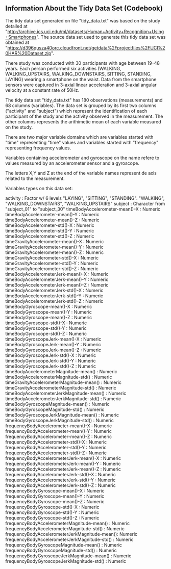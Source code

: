 ## Information About the Tidy Data Set (Codebook)
The tidy data set generated on file "tidy_data.txt" was based on the study detailed at "http://archive.ics.uci.edu/ml/datasets/Human+Activity+Recognition+Using+Smartphones". The source data set used to generate this tidy data set was obtained at "https://d396qusza40orc.cloudfront.net/getdata%2Fprojectfiles%2FUCI%20HAR%20Dataset.zip".

There study was conducted with 30 participants with age between 19-48 years. Each person performed six activities (WALKING, WALKING_UPSTAIRS, WALKING_DOWNSTAIRS, SITTING, STANDING, LAYING) wearing a smartphone on the waist. Data from the smartphone sensors were captured in 3-axial linear acceleration and 3-axial angular velocity at a constant rate of 50Hz.

The tidy data set "tidy_data.txt" has 180 observations (measurements) and 68 columns (variables). The data set is grouped by its first two columns ("activity" and "subject") which represent the identification of each participant of the study and the activity observed in the measurement. The other columns represents the arithimetic mean of each variable measured on the study.




There are two major variable domains which are variables started with "time" representing "time" values and variables started with "frequency" representing frequency values.

Variables containing accelerometer and gyroscope on the name refere to values measured by an accelerometer sensor and a gyroscope.

The letters X,Y and Z at the end of the variable names represent de axis related to the measurement.


Variables types on this data set:

activity                                      : Factor w/ 6 levels "LAYING", "SITTING", "STANDING". "WALKING", "WALKING_DOWNSTAIRS", "WALKING_UPSTAIRS"
subject                                       : Character  from "subject_01" to "subject_30"
timeBodyAccelerometer-mean()-X                : Numeric  
timeBodyAccelerometer-mean()-Y                : Numeric  
timeBodyAccelerometer-mean()-Z                : Numeric  
timeBodyAccelerometer-std()-X                 : Numeric  
timeBodyAccelerometer-std()-Y                 : Numeric  
timeBodyAccelerometer-std()-Z                 : Numeric  
timeGravityAccelerometer-mean()-X             : Numeric  
timeGravityAccelerometer-mean()-Y             : Numeric  
timeGravityAccelerometer-mean()-Z             : Numeric  
timeGravityAccelerometer-std()-X              : Numeric  
timeGravityAccelerometer-std()-Y              : Numeric  
timeGravityAccelerometer-std()-Z              : Numeric  
timeBodyAccelerometerJerk-mean()-X            : Numeric  
timeBodyAccelerometerJerk-mean()-Y            : Numeric  
timeBodyAccelerometerJerk-mean()-Z            : Numeric  
timeBodyAccelerometerJerk-std()-X             : Numeric  
timeBodyAccelerometerJerk-std()-Y             : Numeric  
timeBodyAccelerometerJerk-std()-Z             : Numeric  
timeBodyGyroscope-mean()-X                    : Numeric  
timeBodyGyroscope-mean()-Y                    : Numeric  
timeBodyGyroscope-mean()-Z                    : Numeric  
timeBodyGyroscope-std()-X                     : Numeric  
timeBodyGyroscope-std()-Y                     : Numeric  
timeBodyGyroscope-std()-Z                     : Numeric  
timeBodyGyroscopeJerk-mean()-X                : Numeric  
timeBodyGyroscopeJerk-mean()-Y                : Numeric  
timeBodyGyroscopeJerk-mean()-Z                : Numeric  
timeBodyGyroscopeJerk-std()-X                 : Numeric  
timeBodyGyroscopeJerk-std()-Y                 : Numeric  
timeBodyGyroscopeJerk-std()-Z                 : Numeric  
timeBodyAccelerometerMagnitude-mean()         : Numeric  
timeBodyAccelerometerMagnitude-std()          : Numeric  
timeGravityAccelerometerMagnitude-mean()      : Numeric  
timeGravityAccelerometerMagnitude-std()       : Numeric  
timeBodyAccelerometerJerkMagnitude-mean()     : Numeric  
timeBodyAccelerometerJerkMagnitude-std()      : Numeric  
timeBodyGyroscopeMagnitude-mean()             : Numeric  
timeBodyGyroscopeMagnitude-std()              : Numeric  
timeBodyGyroscopeJerkMagnitude-mean()         : Numeric  
timeBodyGyroscopeJerkMagnitude-std()          : Numeric  
frequencyBodyAccelerometer-mean()-X           : Numeric  
frequencyBodyAccelerometer-mean()-Y           : Numeric  
frequencyBodyAccelerometer-mean()-Z           : Numeric  
frequencyBodyAccelerometer-std()-X            : Numeric  
frequencyBodyAccelerometer-std()-Y            : Numeric  
frequencyBodyAccelerometer-std()-Z            : Numeric  
frequencyBodyAccelerometerJerk-mean()-X       : Numeric  
frequencyBodyAccelerometerJerk-mean()-Y       : Numeric  
frequencyBodyAccelerometerJerk-mean()-Z       : Numeric  
frequencyBodyAccelerometerJerk-std()-X        : Numeric  
frequencyBodyAccelerometerJerk-std()-Y        : Numeric  
frequencyBodyAccelerometerJerk-std()-Z        : Numeric  
frequencyBodyGyroscope-mean()-X               : Numeric  
frequencyBodyGyroscope-mean()-Y               : Numeric  
frequencyBodyGyroscope-mean()-Z               : Numeric  
frequencyBodyGyroscope-std()-X                : Numeric  
frequencyBodyGyroscope-std()-Y                : Numeric  
frequencyBodyGyroscope-std()-Z                : Numeric  
frequencyBodyAccelerometerMagnitude-mean()    : Numeric  
frequencyBodyAccelerometerMagnitude-std()     : Numeric  
frequencyBodyAccelerometerJerkMagnitude-mean(): Numeric  
frequencyBodyAccelerometerJerkMagnitude-std() : Numeric  
frequencyBodyGyroscopeMagnitude-mean()        : Numeric  
frequencyBodyGyroscopeMagnitude-std()         : Numeric  
frequencyBodyGyroscopeJerkMagnitude-mean()    : Numeric  
frequencyBodyGyroscopeJerkMagnitude-std()     : Numeric
